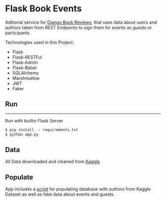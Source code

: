 # Flask Book Events

Aditional service for [Django Book Reviews](https://github.com/volsn/Django-Book-Reviews), that uses data about users and authors taken from REST Endpoints to sign them for events as guests or participants.


Technologies used in this Project:

- Flask
- Flask-RESTFul
- Flask-Admin
- Flask-Babel
- SQLAlchemy
- Marshmallow
- JWT
- Faker

## Run
___

Run with builtin Flask Server 

```bash
$ pip install -r requirements.txt
$ python app.py
```

## Data

All Data downloaded and cleaned from [Kaggle](https://www.kaggle.com/zygmunt/goodbooks-10k?select=books.csv)

## Populate

App includes a [script](populate.py) for populating database with authors from Kaggle Dataset as well as fake data about events and guests.